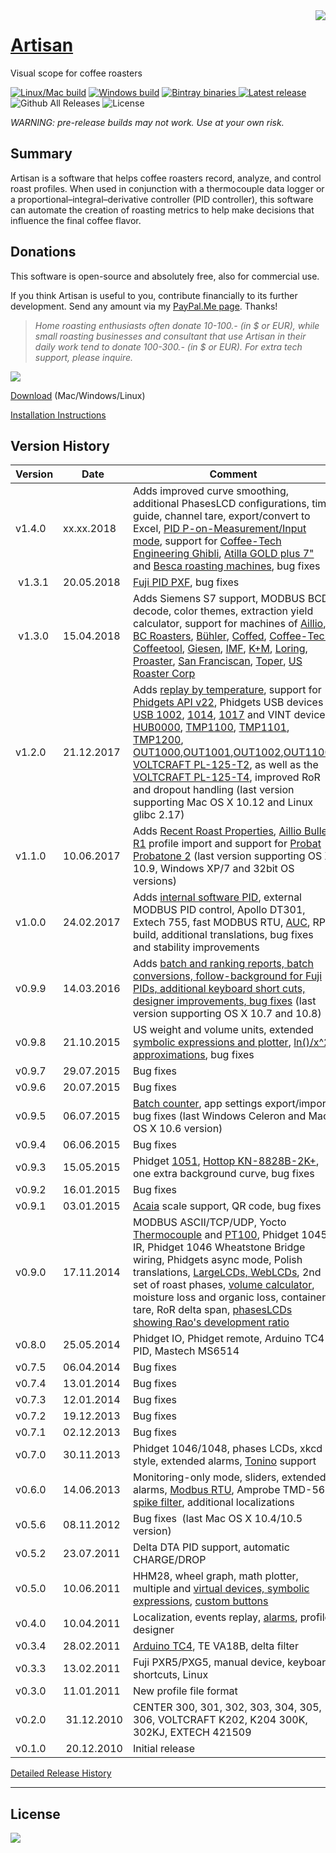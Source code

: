 <img align="right" src="https://raw.githubusercontent.com/MAKOMO/artisan/master/wiki/screenshots/artisan.png">

[Artisan](https://artisan-scope.org/) 
==========
Visual scope for coffee roasters

[![Linux/Mac build](https://img.shields.io/travis/artisan-roaster-scope/artisan.svg?label=Linux/Mac%20build)](https://travis-ci.org/artisan-roaster-scope/artisan)
[![Windows build](https://img.shields.io/appveyor/ci/rpaulo/artisan.svg?label=Windows%20build)](https://ci.appveyor.com/project/rpaulo/artisan)
[![Bintray binaries](https://img.shields.io/bintray/v/artisan/artisan-artifacts/artisan.svg) ](https://bintray.com/artisan/artisan-artifacts/artisan/master/link#files) 
[![Latest release](https://img.shields.io/github/release/artisan-roaster-scope/artisan.svg)](https://github.com/artisan-roaster-scope/artisan/releases)
![Github All Releases](https://img.shields.io/github/downloads/artisan-roaster-scope/artisan/total.svg)
![License](https://img.shields.io/github/license/artisan-roaster-scope/artisan.svg)

*WARNING: pre-release builds may not work.  Use at your own risk.*

Summary
-------

Artisan is a software that helps coffee roasters record, analyze, and control roast profiles. When used in conjunction with a thermocouple data logger or a proportional–integral–derivative controller (PID controller), this software can automate the creation of roasting metrics to help make decisions that influence the final coffee flavor.

Donations
---------

This software is open-source and absolutely free, also for commercial use.

If you think Artisan is useful to you, contribute financially to its further development. Send any amount via my [PayPal.Me page](https://www.paypal.me/MarkoLuther). Thanks!

> *Home roasting enthusiasts often donate 10-100.- (in $ or EUR), while small roasting businesses and consultant that use Artisan in their daily work tend to donate 100-300.- (in $ or EUR). For extra tech support, please inquire.*


![](https://github.com/MAKOMO/artisan/blob/master/wiki/screenshots/FZ94-PID-small.png?raw=true)

[Download](https://github.com/MAKOMO/artisan/releases/latest) (Mac/Windows/Linux)

[Installation Instructions](https://github.com/artisan-roaster-scope/artisan/blob/master/wiki/Installation.md)


Version History
---------------

| Version | Date | Comment |
|---------|------|---------|
| v1.4.0 | xx.xx.2018 | Adds improved curve smoothing, additional PhasesLCD configurations, time guide, channel tare, export/convert to Excel, [PID P-on-Measurement/Input mode](http://brettbeauregard.com/blog/2017/06/introducing-proportional-on-measurement/), support for [Coffee-Tech Engineering Ghibli](https://www.coffee-tech.com/products/commercial-roasters/ghibli-r15/), [Atilla GOLD plus 7"](http://www.atilla.com.br/p/atilla-5kg-gold-plus/) and [Besca roasting machines](https://www.bescaroasters.com/), bug fixes
| v1.3.1 | 20.05.2018 | [Fuji PID PXF](https://www.fujielectric.com/products/instruments/products/controller/PXF.html), bug fixes
| v1.3.0 | 15.04.2018 | Adds Siemens S7 support, MODBUS BCD decode, color themes, extraction yield calculator, support for machines of [Aillio](https://aillio.com/), [BC Roasters](http://www.buckeyecoffee.com/), [Bühler](http://www.buhlergroup.com/), [Coffed](http://coffed.pl/), [Coffee-Tech](https://www.coffee-tech.com/), [Coffeetool](http://coffeetool.gr/), [Giesen](http://www.giesencoffeeroasters.eu/), [IMF](http://www.imf-srl.com/), [K+M](https://www.kirschundmausser.de/), [Loring](https://loring.com/), [Proaster](http://proaster.coffee/), [San Franciscan](http://www.sanfranroaster.com/), [Toper](http://www.toper.com/), [US Roaster Corp](http://www.usroastercorp.com/)|
| v1.2.0 | 21.12.2017 | Adds [replay by temperature](https://artisan-roasterscope.blogspot.de/2017/10/profile-templates.html), support for [Phidgets API v22](https://www.phidgets.com/docs/Operating_System_Support), Phidgets USB devices [USB 1002](https://www.phidgets.com/?tier=3&catid=2&pcid=1&prodid=2), [1014](https://www.phidgets.com/?tier=3&prodid=9), [1017](https://www.phidgets.com/?tier=3&catid=46&pcid=39&prodid=15) and VINT devices [HUB0000](https://www.phidgets.com/?tier=3&catid=2&pcid=1&prodid=643), [TMP1100](https://www.phidgets.com/?tier=3&catid=14&pcid=12&prodid=725), [TMP1101](https://www.phidgets.com/?tier=3&catid=64&pcid=57&prodid=726), [TMP1200](https://www.phidgets.com/?tier=3&catid=14&pcid=12&prodid=968), [OUT1000](https://www.phidgets.com/?view=search&q=OUT1000),[OUT1001](https://www.phidgets.com/?tier=3&catid=2&pcid=1&prodid=712),[OUT1002](https://www.phidgets.com/?tier=3&catid=2&pcid=1&prodid=713),[OUT1100](https://www.phidgets.com/?tier=3&catid=2&pcid=1&prodid=714), [VOLTCRAFT PL-125-T2](https://www.conrad.de/de/temperatur-messgeraet-voltcraft-pl-125-t2-200-bis-1372-c-fuehler-typ-k-j-kalibriert-nach-werksstandard-ohne-zertifi-1012836.html), as well as the [VOLTCRAFT PL-125-T4](https://www.conrad.de/de/temperatur-messgeraet-voltcraft-pl-125-t4-200-bis-1372-c-fuehler-typ-k-j-kalibriert-nach-werksstandard-ohne-zertifi-1013036.html), improved RoR and dropout handling  (last version supporting Mac OS X 10.12 and Linux glibc 2.17)|
| v1.1.0 | 10.06.2017 | Adds [Recent Roast Properties](https://artisan-roasterscope.blogspot.de/2017/06/recent-roast-properties.html), [Aillio Bullet R1](https://aillio.com) profile import and support for [Probat Probatone 2](https://artisan-roasterscope.blogspot.de/2017/06/probat-probatone.html) (last version supporting OS X 10.9, Windows XP/7 and 32bit OS versions)|
| v1.0.0 | 24.02.2017 | Adds [internal software PID](https://artisan-roasterscope.blogspot.de/2016/11/pid-control.html), external MODBUS PID control, Apollo DT301, Extech 755, fast MODBUS RTU, [AUC](https://artisan-roasterscope.blogspot.de/2016/11/area-under-curve-auc.html), RPi build, additional translations, bug fixes and stability improvements |
| v0.9.9 | 14.03.2016 | Adds [batch and ranking reports, batch conversions, follow-background for Fuji PIDs, additional keyboard short cuts, designer improvements, bug fixes](https://artisan-roasterscope.blogspot.de/2016/03/artisan-v099.html) (last version supporting OS X 10.7 and 10.8) |
| v0.9.8 | 21.10.2015 | US weight and volume units, extended [symbolic expressions and plotter](http://artisan-roasterscope.blogspot.de/2015/10/signals-symbolic-assignments-and-plotter.html), [ln()/x^2 approximations](http://artisan-roasterscope.blogspot.de/2015/10/natural-roasts.html), bug fixes |
| v0.9.7 | 29.07.2015 | Bug fixes |
| v0.9.6 | 20.07.2015 | Bug fixes |
| v0.9.5 | 06.07.2015 | [Batch counter](https://artisan-roasterscope.blogspot.de/2015/07/batch-counter.html), app settings export/import, bug fixes (last Windows Celeron and Mac OS X 10.6 version)|
| v0.9.4 | 06.06.2015 | Bug fixes |
| v0.9.3 | 15.05.2015 | Phidget [1051](https://www.phidgets.com/?tier=3&catid=14&pcid=12&prodid=43), [Hottop KN-8828B-2K+](http://artisan-roasterscope.blogspot.de/2015/05/hottop-kn-8828b-2k.html), one extra background curve, bug fixes |
| v0.9.2 | 16.01.2015 | Bug fixes |
| v0.9.1 | 03.01.2015 | [Acaia](http://acaia.co/) scale support, QR code, bug fixes |
| v0.9.0 | 17.11.2014 | MODBUS ASCII/TCP/UDP, Yocto [Thermocouple](http://www.yoctopuce.com/EN/products/usb-environmental-sensors/yocto-thermocouple) and [PT100](http://www.yoctopuce.com/EN/products/usb-environmental-sensors/yocto-pt100), Phidget 1045 IR, Phidget 1046 Wheatstone Bridge wiring, Phidgets async mode, Polish translations, [LargeLCDs, WebLCDs](https://artisan-roasterscope.blogspot.de/2016/03/lcds.html), 2nd set of roast phases, [volume calculator](https://artisan-roasterscope.blogspot.de/2014/11/batch-volume-and-bean-density.html), moisture loss and organic loss, container tare, RoR delta span, [phasesLCDs showing Rao's development ratio](https://artisan-roasterscope.blogspot.de/2017/02/roast-phases-statistics-and-phases-lcds.html) |
| v0.8.0 | 25.05.2014 | Phidget IO, Phidget remote, Arduino TC4 PID, Mastech MS6514 |
| v0.7.5 | 06.04.2014 | Bug fixes |
| v0.7.4 | 13.01.2014 | Bug fixes |
| v0.7.3 | 12.01.2014 | Bug fixes |
| v0.7.2 | 19.12.2013 | Bug fixes |
| v0.7.1 | 02.12.2013 | Bug fixes |
| v0.7.0 | 30.11.2013 | Phidget 1046/1048, phases LCDs, xkcd style, extended alarms, [Tonino](http://my-tonino.com/) support |
| v0.6.0 | 14.06.2013 | Monitoring-only mode, sliders, extended alarms, [Modbus RTU](http://artisan-roasterscope.blogspot.de/2013/05/more-modbus.html), Amprobe TMD-56, [spike filter](http://artisan-roasterscope.blogspot.de/2013/05/fighting-spikes.html), additional localizations |
| v0.5.6 | 08.11.2012 | Bug fixes  (last Mac OS X 10.4/10.5 version) |
| v0.5.2 | 23.07.2011 | Delta DTA PID support, automatic CHARGE/DROP |
| v0.5.0 | 10.06.2011 | HHM28, wheel graph, math plotter, multiple and [virtual devices, symbolic expressions](https://artisan-roasterscope.blogspot.de/2014/04/virtual-devices-and-symbolic-assignments.html), [custom buttons](http://artisan-roasterscope.blogspot.de/2013/02/events-buttons-and-palettes.html) |
| v0.4.0 | 10.04.2011 | Localization, events replay, [alarms](http://artisan-roasterscope.blogspot.de/2013/03/alarms.html), profile designer |
| v0.3.4 | 28.02.2011 | [Arduino TC4](http://www.mlgp-llc.com/arduino/public/arduino-pcb.html), TE VA18B, delta filter |
| v0.3.3 | 13.02.2011 | Fuji PXR5/PXG5, manual device, keyboard shortcuts, Linux |
| v0.3.0 | 11.01.2011 | New profile file format |
| v0.2.0 | 31.12.2010 | CENTER 300, 301, 302, 303, 304, 305, 306, VOLTCRAFT K202, K204 300K, 302KJ, EXTECH 421509 |
| v0.1.0 | 20.12.2010 | Initial release |

[Detailed Release History](wiki/ReleaseHistory.md)

----
License
-------

[![](http://www.gnu.org/graphics/gplv3-88x31.png)](http://www.gnu.org/copyleft/gpl.html)
